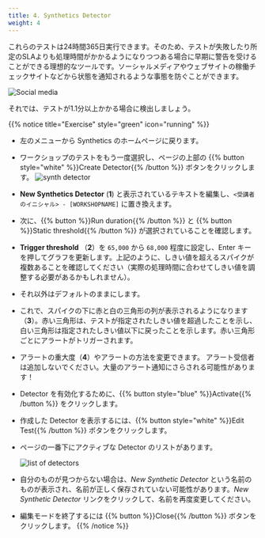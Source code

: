 ```yaml
---
title: 4. Synthetics Detector
weight: 4
---
```


これらのテストは24時間365日実行できます。そのため、テストが失敗したり所定のSLAよりも処理時間がかかるようになりつつある場合に早期に警告を受けることができる理想的なツールです。ソーシャルメディアやウェブサイトの稼働チェックサイトなどから状態を通知されるような事態を防ぐことができます。

![Social media](../images/social-media-post.png)

それでは、テストが1.1分以上かかる場合に検出しましょう。

{{% notice title="Exercise" style="green" icon="running" %}}

* 左のメニューから Synthetics のホームページに戻ります。
* ワークショップのテストをもう一度選択し、ページの上部の {{% button style="white" %}}Create Detector{{% /button %}} ボタンをクリックします。
  ![synth detector](../images/synth-detector.png)
* **New Synthetics Detector** (**1**) と表示されているテキストを編集し、`<受講者のイニシャル> - [WORKSHOPNAME]` に置き換えます。
* 次に、{{% button %}}Run duration{{% /button %}} と {{% button %}}Static threshold{{% /button %}} が選択されていることを確認します。
* **Trigger threshold** （**2**）を `65,000` から `68,000` 程度に設定し、Enter キーを押してグラフを更新します。上記のように、しきい値を超えるスパイクが複数あることを確認してください（実際の処理時間に合わせてしきい値を調整する必要があるかもしれません）。
* それ以外はデフォルトのままにします。
* これで、スパイクの下に赤と白の三角形の列が表示されるようになります（**3**）。赤い三角形は、テストが指定されたしきい値を超過したことを示し、白い三角形は指定されたしきい値以下に戻ったことを示します。赤い三角形ごとにアラートがトリガーされます。
* アラートの重大度（**4**）やアラートの方法を変更できます。 アラート受信者は追加しないでください。大量のアラート通知にさらされる可能性があります！
* Detector を有効化するために、{{% button style="blue" %}}Activate{{% /button %}} をクリックします。
* 作成した Detector を表示するには、{{% button style="white" %}}Edit Test{{% /button %}} ボタンをクリックします。
* ページの一番下にアクティブな Detector のリストがあります。

  ![list of detectors](../images/detector-list.png)

* 自分のものが見つからない場合は、*New Synthetic Detector* という名前のものが表示され、名前が正しく保存されていない可能性があります。*New Synthetic Detector* リンクをクリックして、名前を再度変更してください。
* 編集モードを終了するには {{% button %}}Close{{% /button %}} ボタンをクリックします。
{{% /notice %}}

